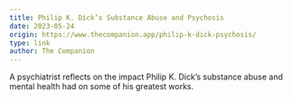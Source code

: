 ```yaml
---
title: Philip K. Dick’s Substance Abuse and Psychosis
date: 2023-05-24
origin: https://www.thecompanion.app/philip-k-dick-psychosis/
type: link
author: The Companion
---
```


A psychiatrist reflects on the impact Philip K. Dick’s substance abuse and mental health had on some of his greatest works.
